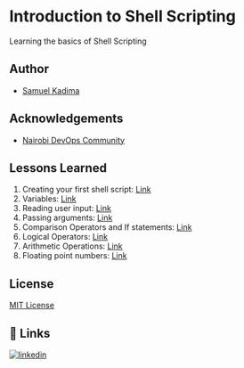 
# Introduction to Shell Scripting

Learning the basics of Shell Scripting


## Author

- [Samuel Kadima](https://github.com/kadimasum)


## Acknowledgements

 - [Nairobi DevOps Community](https://github.com/NaiDevOpsCom)
 


## Lessons Learned

1. Creating your first shell script: [Link](https://lnkd.in/dhY-uwxm)
2. Variables: [Link](https://lnkd.in/dBr6gZxZ)
3. Reading user input: [Link](https://lnkd.in/dFnHmJg5)
4. Passing arguments: [Link](https://lnkd.in/d8khP3Sv)
5. Comparison Operators and If statements: [Link](https://lnkd.in/g9SXyngZ)
6. Logical Operators: [Link](https://lnkd.in/dzDsQ-E4)
7. Arithmetic Operations: [Link](https://lnkd.in/d5TFSwVb)
8. Floating point numbers: [Link](https://medium.com/@kadimasam/shell-scripting-floating-point-numbers-836a9972b1c3)


## License

[MIT License](https://choosealicense.com/licenses/mit/)



## 🔗 Links

[![linkedin](https://img.shields.io/badge/linkedin-0A66C2?style=for-the-badge&logo=linkedin&logoColor=white)](https://www.linkedin.com/in/stephanie-kibet-0610bb1b1/)

